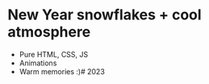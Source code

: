 # New Year snowflakes + cool atmosphere

- Pure HTML, CSS, JS
- Animations
- Warm memories :)#   2 0 2 3  
 